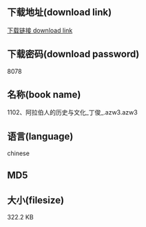 ## 下载地址(download link)
[下载链接 download link](https://tutu365.netlify.app/?s=1102%E3%80%81%E9%98%BF%E6%8B%89%E4%BC%AF%E4%BA%BA%E7%9A%84%E5%8E%86%E5%8F%B2%E4%B8%8E%E6%96%87%E5%8C%96_%E4%B8%81%E4%BF%8A_.azw3)

## 下载密码(download password)
8078

## 名称(book name)
1102、阿拉伯人的历史与文化_丁俊_.azw3.azw3

## 语言(language)
chinese

## MD5


## 大小(filesize)
322.2 KB

